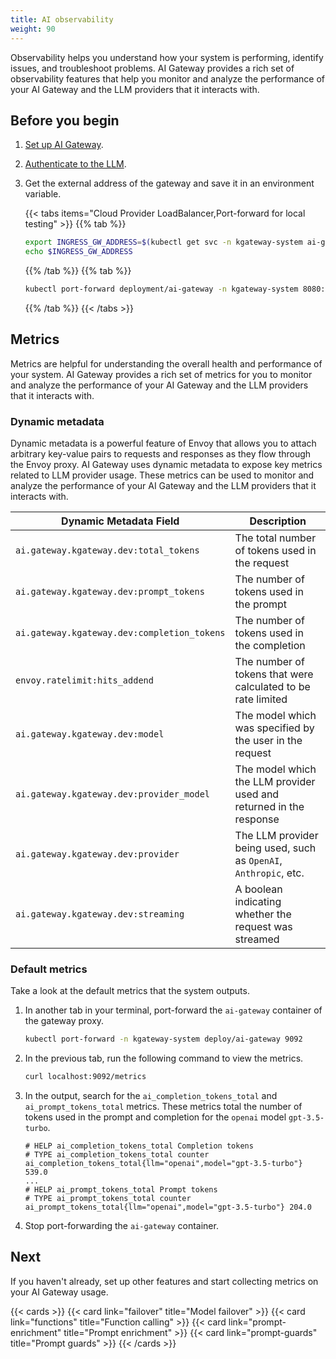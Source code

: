 ```yaml
---
title: AI observability
weight: 90
---
```


Observability helps you understand how your system is performing, identify issues, and troubleshoot problems. AI Gateway provides a rich set of observability features that help you monitor and analyze the performance of your AI Gateway and the LLM providers that it interacts with. 

## Before you begin

1. [Set up AI Gateway](/ai/tutorials/setup-gw/).

2. [Authenticate to the LLM](/ai/guides/auth/).

3. Get the external address of the gateway and save it in an environment variable.
   
   {{< tabs items="Cloud Provider LoadBalancer,Port-forward for local testing" >}}
   {{% tab %}}
   ```sh
   export INGRESS_GW_ADDRESS=$(kubectl get svc -n kgateway-system ai-gateway -o jsonpath="{.status.loadBalancer.ingress[0]['hostname','ip']}")
   echo $INGRESS_GW_ADDRESS  
   ```
   {{% /tab %}}
   {{% tab %}}
   ```sh
   kubectl port-forward deployment/ai-gateway -n kgateway-system 8080:8080
   ```
   {{% /tab %}}
   {{< /tabs >}}

## Metrics

Metrics are helpful for understanding the overall health and performance of your system. AI Gateway provides a rich set of metrics for you to monitor and analyze the performance of your AI Gateway and the LLM providers that it interacts with.

### Dynamic metadata

Dynamic metadata is a powerful feature of Envoy that allows you to attach arbitrary key-value pairs to requests and responses as they flow through the Envoy proxy. AI Gateway uses dynamic metadata to expose key metrics related to LLM provider usage. These metrics can be used to monitor and analyze the performance of your AI Gateway and the LLM providers that it interacts with.

| Dynamic Metadata Field | Description |
|-----------------------|-------------|
| `ai.gateway.kgateway.dev:total_tokens` | The total number of tokens used in the request |
| `ai.gateway.kgateway.dev:prompt_tokens` | The number of tokens used in the prompt |
| `ai.gateway.kgateway.dev:completion_tokens` | The number of tokens used in the completion |
| `envoy.ratelimit:hits_addend` | The number of tokens that were calculated to be rate limited |
| `ai.gateway.kgateway.dev:model` | The model which was specified by the user in the request |
| `ai.gateway.kgateway.dev:provider_model` | The model which the LLM provider used and returned in the response |
| `ai.gateway.kgateway.dev:provider` | The LLM provider being used, such as `OpenAI`, `Anthropic`, etc. |
| `ai.gateway.kgateway.dev:streaming` | A boolean indicating whether the request was streamed |

### Default metrics

Take a look at the default metrics that the system outputs.

1. In another tab in your terminal, port-forward the `ai-gateway` container of the gateway proxy.
   ```sh
   kubectl port-forward -n kgateway-system deploy/ai-gateway 9092
   ```

2. In the previous tab, run the following command to view the metrics.
   ```sh
   curl localhost:9092/metrics
   ```

3. In the output, search for the `ai_completion_tokens_total` and `ai_prompt_tokens_total` metrics. These metrics total the number of tokens used in the prompt and completion for the `openai` model `gpt-3.5-turbo`. 
   ```
   # HELP ai_completion_tokens_total Completion tokens
   # TYPE ai_completion_tokens_total counter
   ai_completion_tokens_total{llm="openai",model="gpt-3.5-turbo"} 539.0
   ...
   # HELP ai_prompt_tokens_total Prompt tokens
   # TYPE ai_prompt_tokens_total counter
   ai_prompt_tokens_total{llm="openai",model="gpt-3.5-turbo"} 204.0
   ```

4. Stop port-forwarding the `ai-gateway` container.


## Next

If you haven't already, set up other features and start collecting metrics on your AI Gateway usage.

{{< cards >}}
  {{< card link="failover" title="Model failover" >}}
  {{< card link="functions" title="Function calling" >}}
  {{< card link="prompt-enrichment" title="Prompt enrichment" >}}
  {{< card link="prompt-guards" title="Prompt guards" >}}
{{< /cards >}}
